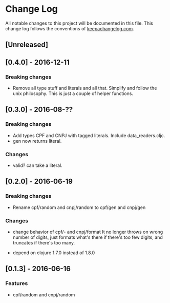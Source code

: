 # Change Log
All notable changes to this project will be documented in this file. This change log follows the conventions of [keepachangelog.com](http://keepachangelog.com/).

## [Unreleased]

## [0.4.0] - 2016-12-11
### Breaking changes
- Remove all type stuff and literals and all that. Simplify and follow the unix philosophy. This is just a couple of helper functions.

## [0.3.0] - 2016-08-??
### Breaking changes
- Add types CPF and CNPJ with tagged literals. Include data_readers.cljc.
- gen now returns literal.

### Changes
- valid? can take a literal.

## [0.2.0] - 2016-06-19
### Breaking changes
- Rename cpf/random and cnpj/random to cpf/gen and cnpj/gen

### Changes
- change behavior of cpf/- and cnpj/format
It no longer throws on wrong number of digits, just formats what's there if there's too few digits, and truncates if there's too many.

- depend on clojure 1.7.0 instead of 1.8.0

## [0.1.3] - 2016-06-16
### Features
- cpf/random and cnpj/random
